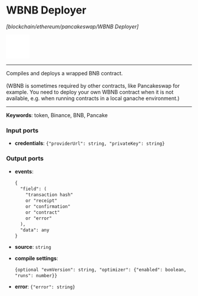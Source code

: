 # WBNB Deployer

_[blockchain/ethereum/pancakeswap/WBNB Deployer]_

![icon](</assets/icons/abac34e3-c832-4c7b-b045-62f82ebc3ddb.png>)

---

Compiles and deploys a wrapped BNB contract. <br>
<br>
(WBNB is sometimes required by other contracts, like Pancakeswap for example. You need to deploy your own WBNB contract when it is not available, e.g. when running contracts in a local ganache environment.)<br>

---

__Keywords__: token, Binance, BNB, Pancake

### Input ports

* __credentials__: ` {"providerUrl": string, "privateKey": string} `

### Output ports

* __events__: 
    ```
    {
      "field": (
        "transaction hash"
        or "receipt"
        or "confirmation"
        or "contract"
        or "error"
      ),
      "data": any
    }
    ```


* __source__: ` string `


* __compile settings__: 
    ```
    {optional "evmVersion": string, "optimizer": {"enabled": boolean, "runs": number}}
    ```


* __error__: ` {"error": string} `

